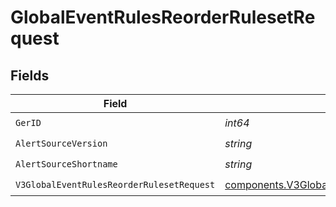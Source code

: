 # GlobalEventRulesReorderRulesetRequest


## Fields

| Field                                                                                                                    | Type                                                                                                                     | Required                                                                                                                 | Description                                                                                                              |
| ------------------------------------------------------------------------------------------------------------------------ | ------------------------------------------------------------------------------------------------------------------------ | ------------------------------------------------------------------------------------------------------------------------ | ------------------------------------------------------------------------------------------------------------------------ |
| `GerID`                                                                                                                  | *int64*                                                                                                                  | :heavy_check_mark:                                                                                                       | N/A                                                                                                                      |
| `AlertSourceVersion`                                                                                                     | *string*                                                                                                                 | :heavy_check_mark:                                                                                                       | N/A                                                                                                                      |
| `AlertSourceShortname`                                                                                                   | *string*                                                                                                                 | :heavy_check_mark:                                                                                                       | N/A                                                                                                                      |
| `V3GlobalEventRulesReorderRulesetRequest`                                                                                | [components.V3GlobalEventRulesReorderRulesetRequest](../../models/components/v3globaleventrulesreorderrulesetrequest.md) | :heavy_check_mark:                                                                                                       | N/A                                                                                                                      |